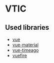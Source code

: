 # VTIC

## Used libraries

 * [vue](https://github.com/vuejs/vue)
 * [vue-material](https://github.com/marcosmoura/vue-material)
 * [vue-timeago](https://github.com/egoist/vue-timeago)
 * [vuefire](https://github.com/vuejs/vuefire)